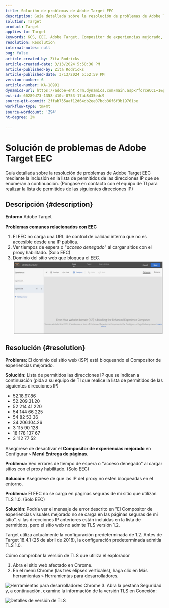 ```yaml
---
title: Solución de problemas de Adobe Target EEC
description: Guía detallada sobre la resolución de problemas de Adobe Target EEC
solution: Target
product: Target
applies-to: Target
keywords: KCS, EEC, Adobe Target, Compositor de experiencias mejorado, solución de problemas
resolution: Resolution
internal-notes: null
bug: false
article-created-by: Zita Rodricks
article-created-date: 3/13/2024 5:50:36 PM
article-published-by: Zita Rodricks
article-published-date: 3/13/2024 5:52:59 PM
version-number: 6
article-number: KA-18991
dynamics-url: https://adobe-ent.crm.dynamics.com/main.aspx?forceUCI=1&pagetype=entityrecord&etn=knowledgearticle&id=1e38952d-62e1-ee11-904c-0022480a227c
exl-id: 60289d73-1358-410c-8753-17ab8435edc9
source-git-commit: 2ffab755aaf12d64db2ee07bcb36f6f3b19761be
workflow-type: tm+mt
source-wordcount: '294'
ht-degree: 2%

---
```


# Solución de problemas de Adobe Target EEC


Guía detallada sobre la resolución de problemas de Adobe Target EEC mediante la inclusión en la lista de permitidos de las direcciones IP que se enumeran a continuación. (Póngase en contacto con el equipo de TI para realizar la lista de permitidos de las siguientes direcciones IP)

## Descripción {#description}


<b>Entorno</b>
Adobe Target

<b>Problemas comunes relacionados con EEC</b>
1. El EEC no carga una URL de control de calidad interna que no es accesible desde una IP pública.
2. Ver tiempos de espera o &quot;*acceso denegado*&quot; al cargar sitios con el proxy habilitado. (Solo EEC)  
3. Dominio del sitio web que bloquea el EEC.
   <br>![](assets/___1f38952d-62e1-ee11-904c-0022480a227c___.png)

## Resolución {#resolution}


<b>Problema: </b>El dominio del sitio web (ISP) está bloqueando el Compositor de experiencias mejorado.

<b>Solución:</b> Lista de permitidos las direcciones IP que se indican a continuación (pida a su equipo de TI que realice la lista de permitidos de las siguientes direcciones IP)



- 52.18.97.86
- 52.209.31.20
- 52 214 41 220
- 54 144 66 225
- 54 82 53 36
- 34.206.104.26
- 3 115 90 128
- 18 178 137 67
- 3 112 77 52


Asegúrese de desactivar el <b>Compositor de experiencias mejorado</b> en Configurar `>` <b> Menú Entrega de páginas.</b>





<b>Problema:</b> Veo errores de tiempo de espera o &quot;acceso denegado&quot; al cargar sitios con el proxy habilitado. (Solo EEC)  

<b>Solución: </b>Asegúrese de que las IP del proxy no estén bloqueadas en el entorno.



<b>Problema: </b>El EEC no se carga en páginas seguras de mi sitio que utilizan TLS 1.0. (Solo EEC)  

<b>Solución: </b>Podría ver el mensaje de error descrito en &quot;El Compositor de experiencias visuales mejorado no se carga en las páginas seguras de mi sitio&quot;. si las direcciones IP anteriores están incluidas en la lista de permitidos, pero el sitio web no admite TLS versión 1.2.

Target utiliza actualmente la configuración predeterminada de 1.2. Antes de Target 18.4.1 (25 de abril de 2018), la configuración predeterminada admitía TLS 1.0.

Cómo comprobar la versión de TLS que utiliza el explorador
1. Abra el sitio web afectado en Chrome.
2. En el menú Chrome (las tres elipses verticales), haga clic en Más herramientas `>`  Herramientas para desarrolladores.

![Herramientas para desarrolladores Chrome](https://experienceleague.adobe.com/docs/target/assets/chrome-developer-tools.png?lang=en)
3. Abra la pestaña Seguridad y, a continuación, examine la información de la versión TLS en Conexión:

![Detalles de versión de TLS](https://experienceleague.adobe.com/docs/target/assets/chrome-tls-version.png?lang=en)
